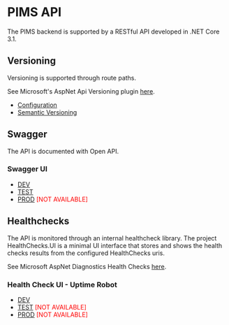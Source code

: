 # PIMS API

The PIMS backend is supported by a RESTful API developed in .NET Core 3.1.

## Versioning

Versioning is supported through route paths.

See Microsoft's AspNet Api Versioning plugin [here](https://github.com/microsoft/aspnet-api-versioning/wiki).

- [Configuration](./VERSIONING.md)
- [Semantic Versioning](../../docs/VERSIONS.md)

## Swagger

The API is documented with Open API.

### Swagger UI

- [DEV](pims-dev.pathfinder.gov.bc.ca/api-docs)
- [TEST](pims-test.pathfinder.gov.bc.ca/api-docs)
- [PROD](pims.gov.bc.ca/api-docs) <span style="color:red">[NOT AVAILABLE]</span>

## Healthchecks

The API is monitored through an internal healthcheck library.
The project HealthChecks.UI is a minimal UI interface that stores and shows the health checks results from the configured HealthChecks uris.

See Microsoft AspNet Diagnostics Health Checks [here](https://github.com/Xabaril/AspNetCore.Diagnostics.HealthChecks/blob/master/README.md).

### Health Check UI - Uptime Robot

- [DEV](https://stats.uptimerobot.com/M7nQzH52nW)
- [TEST](https://stats.uptimerobot.com/M7nQzH52nW) <span style="color:red">[NOT AVAILABLE]</span>
- [PROD](https://stats.uptimerobot.com/M7nQzH52nW) <span style="color:red">[NOT AVAILABLE]</span>
